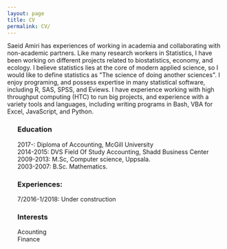 ```yaml
---
layout: page
title: CV
permalink: CV/
---
```


Saeid Amiri has experiences of working in academia and collaborating with non-academic partners. Like many research workers in Statistics, I have been working on different projects related to biostatistics, economy, and ecology. I believe statistics lies at the core of modern applied science, so I would like to define statistics as "The science of doing another sciences". I enjoy programing, and possess expertise in many statistical software, including R, SAS, SPSS, and Eviews. I have experience working with high throughput computing (HTC) to run big projects, and experience with a variety tools and languages, including writing programs in Bash, VBA for Excel, JavaScript, and Python.

<ul>
<h3>
 Education
</h3>
<p>
2017-: Diploma of Accounting, McGill University<br>
2014-2015: DVS Field Of Study Accounting, Shadd Business Center <br>
2009-2013: M.Sc, Computer science, Uppsala.<br>
2003-2007: B.Sc. Mathematics.
</p>
<h3>
Experiences:
</h3>
<p>
7/2016-1/2018: Under construction <br>
</p>

<h3>
Interests
</h3>
<p>
Acounting<br>
Finance<br>
</p>

</ul>
